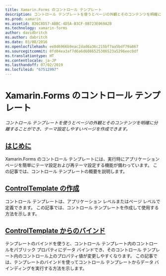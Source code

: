 ```yaml
---
title: Xamarin.Forms のコントロール テンプレート
description: コントロール テンプレートを使うとページの外観とそのコンテンツを明確に分離することができ、テーマ設定しやすいページを作成できます。
ms.prod: xamarin
ms.assetid: 836C8D57-ABBC-4D5A-B3CF-0B723E069A2B
ms.technology: xamarin-forms
author: davidbritch
ms.author: dabritch
ms.date: 03/08/2016
ms.openlocfilehash: ee8d6966b9eac2dad6a36c215bf7aa5bdf79a867
ms.sourcegitcommit: 0fd04ea3af7d6a6d6086525306523a5296eec0df
ms.translationtype: HT
ms.contentlocale: ja-JP
ms.lasthandoff: 07/02/2019
ms.locfileid: "67512997"
---
```

# <a name="xamarinforms-control-templates"></a>Xamarin.Forms のコントロール テンプレート

_コントロール テンプレートを使うとページの外観とそのコンテンツを明確に分離することができ、テーマ設定しやすいページを作成できます。_

## <a name="introductionintroductionmd"></a>[はじめに](introduction.md)

Xamarin.Forms のコントロール テンプレートには、実行時にアプリケーション ページを簡単にテーマ設定および再テーマ設定する機能が備わっています。 この記事では、コントロール テンプレートの概要を説明します。

## <a name="create-a-controltemplatecreatingmd"></a>[ControlTemplate の作成](creating.md)

コントロール テンプレートは、アプリケーション レベルまたはページ レベルで定義できます。 この記事では、コントロール テンプレートを作成して使用する方法を示します。

## <a name="binding-from-a-controltemplatetemplate-bindingmd"></a>[ControlTemplate からのバインド](template-binding.md)

テンプレートのバインドを使うと、コントロール テンプレート内のコントロールをパブリック プロパティにデータ バインドでき、そのコントロール テンプレート内のコントロール上のプロパティ値が変更しやすくなります。 この記事では、テンプレートのバインドを使ってコントロール テンプレートからデータ バインディングを実行する方法を示します。
